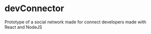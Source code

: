 # devConnector
Prototype of a social network made for connect developers made with React and NodeJS
